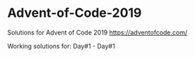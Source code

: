 # Advent-of-Code-2019
Solutions for Advent of Code 2019 https://adventofcode.com/

Working solutions for: Day#1 - Day#1
